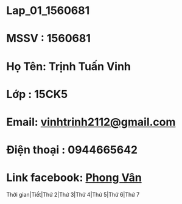 # Lap_01_1560681
# MSSV : 1560681
# Họ Tên: Trịnh Tuấn Vinh
# Lớp : 15CK5
# Email: vinhtrinh2112@gmail.com
# Điện thoại : 0944665642
# Link facebook: [Phong Vân](https://www.facebook.com/profile.php?id=100009894609600)
Thời gian|Tiết|Thứ 2|Thứ 3|Thứ 4|Thứ 5|Thứ 6|Thứ 7

